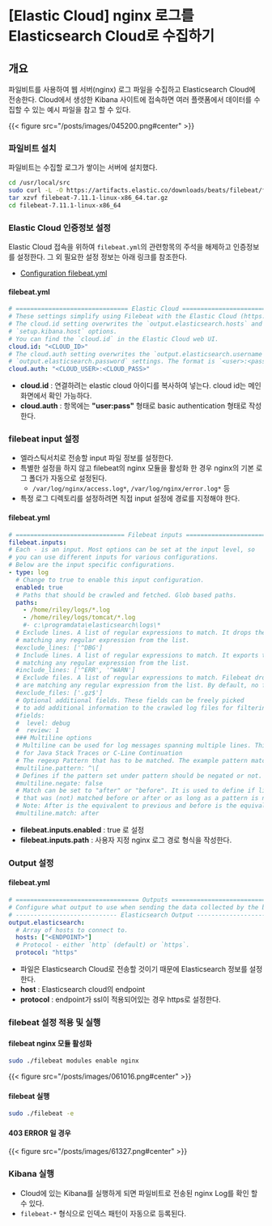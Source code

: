 # [Elastic Cloud] nginx 로그를 Elasticsearch Cloud로 수집하기


## 개요
파일비트를 사용하여 웹 서버(nginx) 로그 파일을 수집하고 Elasticsearch Cloud에 전송한다.
Cloud에서 생성한 Kibana 사이트에 접속하면 여러 플랫폼에서 데이터를 수집할 수 있는 예시 파일을 참고 할 수 있다.

{{< figure src="/posts/images/045200.png#center" >}}

### 파일비트 설치
파일비트는 수집할 로그가 쌓이는 서버에 설치했다.

```bash
cd /usr/local/src
sudo curl -L -O https://artifacts.elastic.co/downloads/beats/filebeat/filebeat-7.11.1-linux-x86_64.tar.gz
tar xzvf filebeat-7.11.1-linux-x86_64.tar.gz
cd filebeat-7.11.1-linux-x86_64
```

### Elastic Cloud 인증정보 설정
Elastic Cloud 접속을 위하여 `filebeat.yml`의 관련항목의 주석을 해제하고 인증정보를 설정한다. 그 외 필요한 설정 정보는 아래 링크를 참조한다.
* [Configuration filebeat.yml](https://www.elastic.co/guide/en/beats/filebeat/current/configuring-howto-filebeat.html#configuring-howto-filebeat)

#### filebeat.yml
```yaml
# =============================== Elastic Cloud ================================
# These settings simplify using Filebeat with the Elastic Cloud (https://cloud.elastic.co/).
# The cloud.id setting overwrites the `output.elasticsearch.hosts` and
# `setup.kibana.host` options.
# You can find the `cloud.id` in the Elastic Cloud web UI.
cloud.id: "<CLOUD_ID>"
# The cloud.auth setting overwrites the `output.elasticsearch.username` and
# `output.elasticsearch.password` settings. The format is `<user>:<pass>`.
cloud.auth: "<CLOUD_USER>:<CLOUD_PASS>"
```
* **cloud.id** : 연결하려는 elastic cloud 아이디를 복사하여 넣는다. cloud id는 메인화면에서 확인 가능하다.
* **cloud.auth** : 항목에는 **"user:pass"** 형태로 basic authentication 형태로 작성한다.

### filebeat input 설정
* 엘라스틱서치로 전송할 input 파일 정보를 설정한다.
* 특별한 설정을 하지 않고 filebeat의 nginx 모듈을 활성화 한 경우 nginx의 기본 로그 폴더가 자동으로 설정된다.
    - `/var/log/nginx/access.log*`, `/var/log/nginx/error.log*` 등
* 특정 로그 디렉토리를 설정하려면 직접 input 설정에 경로를 지정해야 한다.

#### filebeat.yml
```yaml
# ============================== Filebeat inputs ===============================
filebeat.inputs:
# Each - is an input. Most options can be set at the input level, so
# you can use different inputs for various configurations.
# Below are the input specific configurations.
- type: log
  # Change to true to enable this input configuration.
  enabled: true
  # Paths that should be crawled and fetched. Glob based paths.
  paths:
    - /home/riley/logs/*.log
    - /home/riley/logs/tomcat/*.log
    #- c:\programdata\elasticsearch\logs\*
  # Exclude lines. A list of regular expressions to match. It drops the lines that are
  # matching any regular expression from the list.
  #exclude_lines: ['^DBG']
  # Include lines. A list of regular expressions to match. It exports the lines that are
  # matching any regular expression from the list.
  #include_lines: ['^ERR', '^WARN']
  # Exclude files. A list of regular expressions to match. Filebeat drops the files that
  # are matching any regular expression from the list. By default, no files are dropped.
  #exclude_files: ['.gz$']
  # Optional additional fields. These fields can be freely picked
  # to add additional information to the crawled log files for filtering
  #fields:
  #  level: debug
  #  review: 1
  ### Multiline options
  # Multiline can be used for log messages spanning multiple lines. This is common
  # for Java Stack Traces or C-Line Continuation
  # The regexp Pattern that has to be matched. The example pattern matches all lines starting with [
  #multiline.pattern: ^\[
  # Defines if the pattern set under pattern should be negated or not. Default is false.
  #multiline.negate: false
  # Match can be set to "after" or "before". It is used to define if lines should be append to a pattern
  # that was (not) matched before or after or as long as a pattern is not matched based on negate.
  # Note: After is the equivalent to previous and before is the equivalent to to next in Logstash
  #multiline.match: after
```
* **filebeat.inputs.enabled** : true 로 설정
* **filebeat.inputs.path** : 사용자 지정 nginx 로그 경로 형식을 작성한다.

### Output 설정
#### filebeat.yml
```yaml
# ================================== Outputs ===================================
# Configure what output to use when sending the data collected by the beat.
# ---------------------------- Elasticsearch Output ----------------------------
output.elasticsearch:
  # Array of hosts to connect to.
  hosts: ["<ENDPOINT>"]
  # Protocol - either `http` (default) or `https`.
  protocol: "https"
```

* 파일은 Elasticsearch Cloud로 전송할 것이기 때문에 Elasticsearch 정보를 설정한다.
* **host** : Elasticsearch cloud의 endpoint
* **protocol** : endpoint가 ssl이 적용되어있는 경우 https로 설정한다.

### filebeat 설정 적용 및 실행
#### filebeat nginx 모듈 활성화

```bash
sudo ./filebeat modules enable nginx
```

{{< figure src="/posts/images/061016.png#center" >}}

#### filebeat 실행

```bash
sudo ./filebeat -e
```

#### 403 ERROR 일 경우
{{< figure src="/posts/images/61327.png#center" >}}

### Kibana 실행
* Cloud에 있는 Kibana를 실행하게 되면 파일비트로 전송된 nginx Log를 확인 할 수 있다. 
* `filebeat-*` 형식으로 인덱스 패턴이 자동으로 등록된다.
